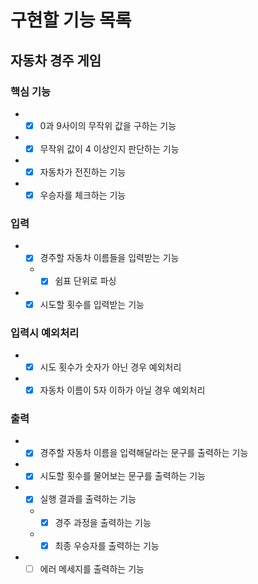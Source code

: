 # 구현할 기능 목록

## 자동차 경주 게임
### 핵심 기능
- +[x] 0과 9사이의 무작위 값을 구하는 기능  
- +[x] 무작위 값이 4 이상인지 판단하는 기능  
- +[x] 자동차가 전진하는 기능
- +[x] 우승자를 체크하는 기능  

### 입력
- +[x] 경주할 자동차 이름들을 입력받는 기능  
  - +[x] 쉼표 단위로 파싱  
- +[x] 시도할 횟수를 입력받는 기능  

### 입력시 예외처리
- +[x] 시도 횟수가 숫자가 아닌 경우 예외처리  
- +[x] 자동차 이름이 5자 이하가 아닐 경우 예외처리  

### 출력
- +[x] 경주할 자동차 이름을 입력해달라는 문구를 출력하는 기능  
- +[x] 시도할 횟수를 물어보는 문구를 출력하는 기능  
- +[x] 실행 결과를 출력하는 기능  
  - +[x] 경주 과정을 출력하는 기능  
  - +[x] 최종 우승자를 출력하는 기능  
- +[ ] 에러 메세지를 출력하는 기능
